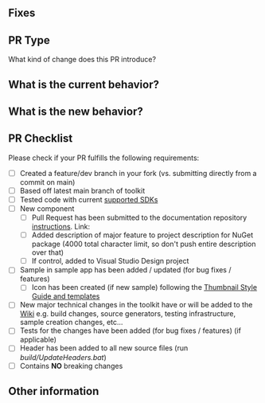 <!-- 🚨 Please Do Not skip any instructions and information mentioned below as they are all required and essential to evaluate and test the PR. By fulfilling all the required information you will be able to reduce the volume of questions and most likely help merge the PR faster 🚨 -->

<!-- ⚠ We will not merge the PR to the main repo if your changes are not in a *feature branch* of your forked repository. Create a new branch in your repo, **do not use the `main` branch in your repo**! ⚠ -->

<!-- 👉 It is imperative to resolve ONE ISSUE PER PR and avoid making multiple changes unless the changes interrelate with each other -->

<!-- 📝 Please always keep the "☑️ Allow edits by maintainers" button checked in the Pull Request Template as it increases collaboration with the Toolkit maintainers by permitting commits to your PR branch (only) created from your fork. This can let us quickly make fixes for minor typos or forgotten StyleCop issues during review without needing to wait on you doing extra work. Let us help you help us! 🎉 -->

## Fixes

<!-- Add the relevant issue number after the word "Fixes" mentioned above (for ex: `## Fixes #0000`) which will automatically close the issue once the PR is merged. -->

<!-- Add a brief overview here of the feature/bug & fix. -->

## PR Type

What kind of change does this PR introduce?

<!-- Please uncomment one or more options below that apply to this PR. -->

<!-- - Bugfix -->
<!-- - Feature -->
<!-- - Code style update (formatting) -->
<!-- - Refactoring (no functional changes, no api changes) -->
<!-- - Build or CI related changes -->
<!-- - Documentation content changes -->
<!-- - Sample app changes -->
<!-- - Other... Please describe: -->

## What is the current behavior?

<!-- Please describe the current behavior that you are modifying, or link to a relevant issue. -->

## What is the new behavior?

<!-- Describe how was this issue resolved or changed? -->

## PR Checklist

Please check if your PR fulfills the following requirements: <!-- and remove the ones that are not applicable to the current PR -->

- [ ] Created a feature/dev branch in your fork (vs. submitting directly from a commit on main)
- [ ] Based off latest main branch of toolkit
- [ ] Tested code with current [supported SDKs](../#supported)
- [ ] New component
  - [ ] Pull Request has been submitted to the documentation repository [instructions](../blob/main/Contributing.md#docs). Link: <!-- docs PR link -->
  - [ ] Added description of major feature to project description for NuGet package (4000 total character limit, so don't push entire description over that)
  - [ ] If control, added to Visual Studio Design project
- [ ] Sample in sample app has been added / updated (for bug fixes / features)
  - [ ] Icon has been created (if new sample) following the [Thumbnail Style Guide and templates](https://github.com/Loghorn/CppWindowsCommunityToolkit-design-assets)
- [ ] New major technical changes in the toolkit have or will be added to the [Wiki](https://github.com/Loghorn/CppWindowsCommunityToolkit/wiki) e.g. build changes, source generators, testing infrastructure, sample creation changes, etc...
- [ ] Tests for the changes have been added (for bug fixes / features) (if applicable)
- [ ] Header has been added to all new source files (run _build/UpdateHeaders.bat_)
- [ ] Contains **NO** breaking changes

<!-- If this PR contains a breaking change, please describe the impact and migration path for existing applications below.
Please note that breaking changes are likely to be rejected within minor release cycles or held until major versions. -->

## Other information

<!-- Please add any other information that might be helpful to reviewers. -->
